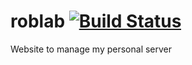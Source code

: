 # roblab [![Build Status](https://travis-ci.com/roblab/roblabweb.svg?branch=master)](https://travis-ci.com/roblab/roblabweb)
Website to manage my personal server
